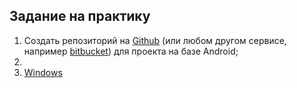 ## Задание на практику
1. Создать репозиторий на [Github](https://github.com) (или любом другом сервисе, например [bitbucket](https://bitbucket.org)) для проекта на базе Android;
2. 
3. [Windows](https://github.com/sibsutisTelecomDep/essay_g7-32_template_tsvs_dep/blob/main/install_windows.md)